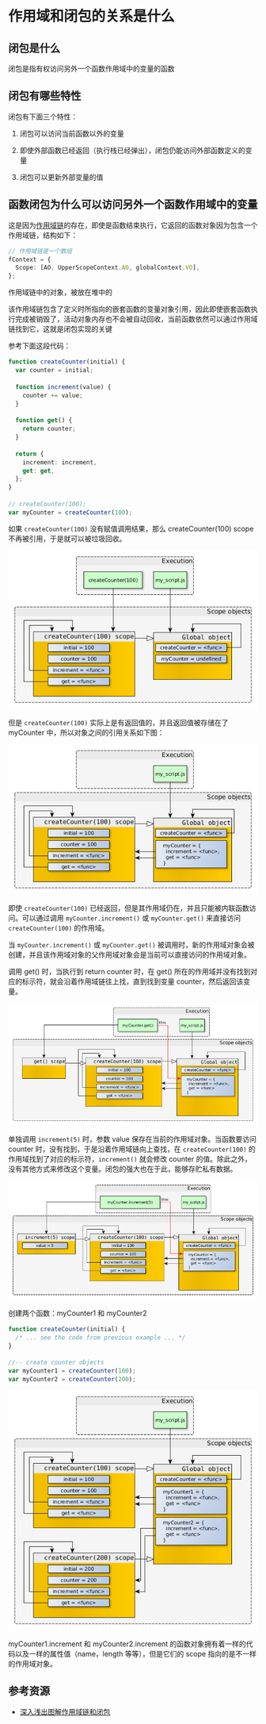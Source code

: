 # 作用域和闭包的关系是什么

## 闭包是什么

闭包是指有权访问另外一个函数作用域中的变量的函数

## 闭包有哪些特性

闭包有下面三个特性：

1. 闭包可以访问当前函数以外的变量

2. 即使外部函数已经返回（执行栈已经弹出），闭包仍能访问外部函数定义的变量

3. 闭包可以更新外部变量的值

## 函数闭包为什么可以访问另外一个函数作用域中的变量

这是因为[作用域链](../执行上下文和执行作用域的关系是什么/main.md)的存在，即使是函数结束执行，它返回的函数对象因为包含一个作用域链，结构如下：

```ts
// 作用域链是一个数组
fContext = {
  Scope: [AO, UpperScopeContext.AO, globalContext.VO],
};
```

作用域链中的对象，被放在堆中的

该作用域链包含了定义时所指向的嵌套函数的变量对象引用，因此即使嵌套函数执行完成被销毁了，活动对象内存也不会被自动回收，当前函数依然可以通过作用域链找到它，这就是闭包实现的关键

参考下面这段代码：

```ts
function createCounter(initial) {
  var counter = initial;

  function increment(value) {
    counter += value;
  }

  function get() {
    return counter;
  }

  return {
    increment: increment,
    get: get,
  };
}

// createCounter(100);
var myCounter = createCounter(100);
```

如果 `createCounter(100)` 没有赋值调用结果，那么 createCounter(100) scope 不再被引用，于是就可以被垃圾回收。

![a.png](./assets/a.png)

但是 `createCounter(100)` 实际上是有返回值的，并且返回值被存储在了 myCounter 中，所以对象之间的引用关系如下图：

![b.png](./assets/b.png)

即使 `createCounter(100)` 已经返回，但是其作用域仍在，并且只能被内联函数访问。可以通过调用 `myCounter.increment()` 或 `myCounter.get()` 来直接访问 `createCounter(100)` 的作用域。

当 `myCounter.increment()` 或 `myCounter.get()` 被调用时，新的作用域对象会被创建，并且该作用域对象的父作用域对象会是当前可以直接访问的作用域对象。

调用 get() 时，当执行到 return counter 时，在 get() 所在的作用域并没有找到对应的标示符，就会沿着作用域链往上找，直到找到变量 counter，然后返回该变量。

![c.png](./assets/c.png)

单独调用 `increment(5)` 时，参数 value 保存在当前的作用域对象。当函数要访问 counter 时，没有找到，于是沿着作用域链向上查找，在 `createCounter(100)` 的作用域找到了对应的标示符，`increment()` 就会修改 counter 的值。除此之外，没有其他方式来修改这个变量。闭包的强大也在于此，能够存贮私有数据。

![d.png](./assets/d.png)

创建两个函数：myCounter1 和 myCounter2

```ts
function createCounter(initial) {
  /* ... see the code from previous example ... */
}

//-- create counter objects
var myCounter1 = createCounter(100);
var myCounter2 = createCounter(200);
```

![e.png](./assets/e.png)

myCounter1.increment 和 myCounter2.increment 的函数对象拥有着一样的代码以及一样的属性值（name，length 等等），但是它们的 scope 指向的是不一样的作用域对象。

## 参考资源

- [深入浅出图解作用域链和闭包](https://muyiy.cn/blog/2/2.1.html#%E4%BD%9C%E7%94%A8%E5%9F%9F%E9%93%BE)


